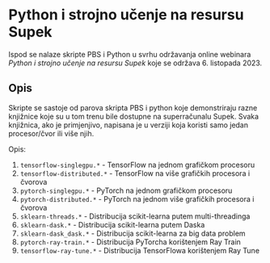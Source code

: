 # Python i strojno učenje na resursu Supek

  Ispod se nalaze skripte PBS i Python u svrhu održavanja online webinara
  *Python i strojno učenje na resursu Supek* koje se održava 6. listopada 2023.

## Opis

  Skripte se sastoje od parova skripta PBS i python koje demonstriraju razne
  knjižnice koje su u tom trenu bile dostupne na superračunalu Supek. Svaka
  knjižnica, ako je primjenjivo, napisana je u verziji koja koristi samo jedan
  procesor/čvor ili više njih.

  Opis:
  1. `tensorflow-singlegpu.*` - TensorFlow na jednom grafičkom procesoru
  1. `tensorflow-distributed.*` - TensorFlow na više grafičkih procesora i čvorova
  1. `pytorch-singlegpu.*` - PyTorch na jednom grafičkom procesoru
  1. `pytorch-distributed.*` - PyTorch na jednom više grafičkih procesora i čvorova
  1. `sklearn-threads.*` - Distribucija scikit-learna putem multi-threadinga
  1. `sklearn-dask.*` - Distribucija scikit-learna putem Daska
  1. `sklearn-dask_dask.*` - Distribucija scikit-learna za big data problem
  1. `pytorch-ray-train.*` - Distribucija PyTorcha korištenjem Ray Train
  1. `tensorflow-ray-tune.*` - Distribucija TensorFlowa korištenjem Ray Tune
